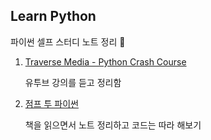 
## Learn Python

파이썬 셀프 스터디 노트 정리 📝


1. [Traverse Media - Python Crash Course](https://youtu.be/JJmcL1N2KQs)

    유투브 강의를 듣고 정리함


2. [점프 투 파이썬](https://wikidocs.net/book/1)

    책을 읽으면서 노트 정리하고 코드는 따라 해보기


